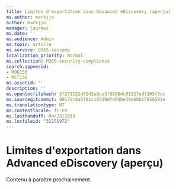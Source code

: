 ```yaml
---
title: Limites d'exportation dans Advanced eDiscovery (aperçu)
ms.author: markjjo
author: markjjo
manager: laurawi
ms.date: ''
ms.audience: Admin
ms.topic: article
ms.service: O365-seccomp
localization_priority: Normal
ms.collection: M365-security-compliance
search.appverid:
- MOE150
- MET150
ms.assetid: ''
description: ''
ms.openlocfilehash: 3f273152d4242e8ce3f9990dc01927edf105f3dc
ms.sourcegitcommit: 0017dc6a5f81c165d9dfd88be39a6bb17856582e
ms.translationtype: MT
ms.contentlocale: fr-FR
ms.lasthandoff: 04/23/2019
ms.locfileid: "32251972"
---
```

# <a name="export-limits-in-advanced-ediscovery-preview"></a>Limites d'exportation dans Advanced eDiscovery (aperçu)

Contenu à paraître prochainement.